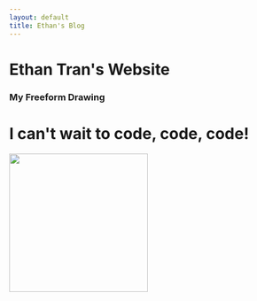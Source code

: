 ```yaml
---
layout: default
title: Ethan's Blog
---
```


<h1 font-size="20px">Ethan Tran's Website</h1>

### My Freeform Drawing

<h1 class="custom-font" font-size="6px">I can't wait to code, code, code!</h1>

<img src="https://github.com/nighthawkcoders/student/assets/109186517/3a8cec44-415a-4821-8c2d-88bea49f75c6" height="250px">